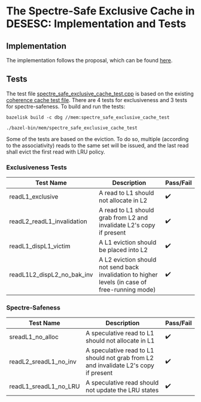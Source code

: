# The Spectre-Safe Exclusive Cache in DESESC: Implementation and Tests

## Implementation
The implementation follows the proposal, which can be found [here](https://demo.hedgedoc.org/s/F_K61OTi2).

## Tests

The test file [spectre_safe_exclusive_cache_test.cpp](spectre_safe_exclusive_cache_test.cpp) is based on the existing [coherence cache test file](cache_test.cpp). There are 4 tests for exclusiveness and 3 tests for spectre-safeness. To build and run the tests:
```
bazelisk build -c dbg //mem:spectre_safe_exclusive_cache_test

./bazel-bin/mem/spectre_safe_exclusive_cache_test
```

Some of the tests are based on the eviction. To do so, multiple (according to the associativity) reads to the same set will be issued, and the last read shall evict the first read with LRU policy.

### Exclusiveness Tests
| Test Name                  | Description                                                                                    | Pass/Fail          |
|----------------------------|------------------------------------------------------------------------------------------------|--------------------|
| readL1_exclusive           | A read to L1 should not allocate in L2                                                         | :heavy_check_mark: |
| readL2_readL1_invalidation | A read to L1 should grab from L2 and invalidate L2's copy if present                           | :heavy_check_mark: |
| readL1_dispL1_victim       | A L1 eviction should be placed into L2                                                         | :heavy_check_mark: |
| readL1L2_dispL2_no_bak_inv | A L2 eviction should not send back invalidation to higher levels (in case of free-running mode) | :heavy_check_mark: |

### Spectre-Safeness

| Test Name             | Description                                                                          | Pass/Fail          |
|-----------------------|--------------------------------------------------------------------------------------|--------------------|
| sreadL1_no_alloc      | A speculative read to L1 should not allocate in L1                                   | :heavy_check_mark: |
| readL2_sreadL1_no_inv | A speculative read to L1 should not grab from L2 and invalidate L2's copy if present | :heavy_check_mark: |
| readL1_sreadL1_no_LRU | A speculative read should not update the LRU states                                  | :heavy_check_mark: |
